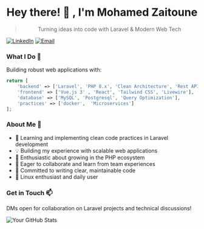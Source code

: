 <div align="center">
    

# Hey there! 👋 , I'm Mohamed Zaitoune

> Turning ideas into code with Laravel & Modern Web Tech
</div>

[![LinkedIn](https://img.shields.io/badge/LinkedIn-%230077B5.svg?&style=flat-square&logo=linkedin&logoColor=white)](https://www.linkedin.com/in/mohamed-zaitoune/)
[![Email](https://img.shields.io/badge/Email-D14836?style=flat-square&logo=gmail&logoColor=white)](mailto:mohamedztn3@gmail.com)

### What I Do 🚀

Building robust web applications with:
```php
return [
    'backend' => ['Laravel', 'PHP 8.x', 'Clean Architecture', 'Rest API '],
    'frontend' => ['Vue.js 3' , 'React', 'Tailwind CSS', 'Livewire'],
    'database' => ['MySQL', 'Postgresql', 'Query Optimization'],
    'practices' => ['docker',  'Microservices']
];
```

### About Me 💫
- 🎯 Learning and implementing clean code practices in Laravel development
- 💡 Building my experience with scalable web applications
- 🌱 Enthusiastic about growing in the PHP ecosystem
- 👥 Eager to collaborate and learn from team experiences
- 🚀 Committed to writing clear, maintainable code
- 🐧 Linux enthusiast and daily user

### Get in Touch 📫
DMs open for collaboration on Laravel projects and technical discussions!


![Your GitHub Stats](https://github-readme-stats.vercel.app/api?username=ZaitouneMohamed&show_icons=true&theme=dracula)
